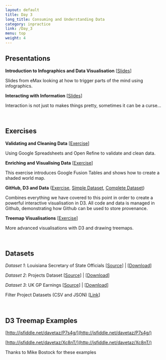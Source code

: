 ```yaml
---
layout: default
title: Day 3
long_title: Consuming and Understanding Data
category: inpractice
link: /Day_3
menu: top
weight: 4
---
```


## **Presentations**
**Introduction to Infographics and Data Visualisation** \[[Slides](/resources/Infographics.pdf)\]

Slides from eMax looking at how to trigger parts of the mind using infographics.

**Interacting with Information** \[[Slides](/resources/Interaction.pdf)\]

Interaction is not just to makes things pretty, sometimes it can be a curse... 

<br>

## **Exercises**
**Validating and Cleaning Data** \[[Exercise](/resources/Cleaning_Exercise.pdf)\]

Using Google Spreadsheets and Open Refine to validate and clean data.

**Enriching and Visualising Data** \[[Exercise](/resources/Enriching_and_Visualising_Data.pdf)\]

This exercise introduces Google Fusion Tables and shows how to create a shaded world map.

**GitHub, D3 and Data** ([Exercise](/resources/Github_D3_and_Data.pdf), [Simple Dataset](/resources/population.csv), [Complete Dataset](http://data.worldbank.org/indicator/SP.POP.TOTL))

Combines everything we have covered to this point in order to create a powerful interactive visualisation in D3. All code and data is managed in Github, demonstrating how Github can be used to store provenance.

**Treemap Visualisations** \[[Exercise](/resources/Treemap_Visualisations.pdf)\]

More advanced visualisations with D3 and drawing treemaps.

<br> 

## **Datasets**

*Dataset 1*: Louisiana Secretary of State Officials \[[Source](http://www.sos.la.gov/tabid/136/default.aspx)\] | \[[Download](/resources/ElectedOfficials.xls)\] 
 
*Dataset 2*: Projects Dataset \[[Source](https://www.itdashboard.gov/data_feeds)\] | \[[Download](/resources/Projects_Modified.csv)\] 
 
*Dataset 3*: UK GP Earnings \[[Source](http://data.gov.uk/dataset/gp-earnings-and-expenses-2009-10)\] | \[[Download](/resources/gp_info.csv)\] 

Filter Project Datasets (CSV and JSON) \[[Link](/resources/selected_project_data.zip)\]

<br>

## **D3 Treemap Examples**

[http://jsfiddle.net/davetaz/P7s4g/](http://jsfiddle.net/davetaz/P7s4g/)

[http://jsfiddle.net/davetaz/Xc8nT/](http://jsfiddle.net/davetaz/Xc8nT/)

Thanks to Mike Bostock for these examples
